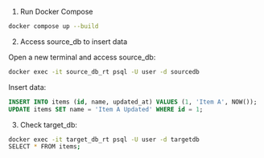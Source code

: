 1. Run Docker Compose
```bash
docker compose up --build
```

2. Access source_db to insert data

Open a new terminal and access source_db:
```bash
docker exec -it source_db_rt psql -U user -d sourcedb
```

Insert data:
```sql
INSERT INTO items (id, name, updated_at) VALUES (1, 'Item A', NOW());
UPDATE items SET name = 'Item A Updated' WHERE id = 1;
```

3. Check target_db:
```bash
docker exec -it target_db_rt psql -U user -d targetdb
SELECT * FROM items;
```
